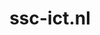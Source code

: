 ---
layout: post
title: "ssc-ict.nl"
internal_url: "/dutchgov/ssc-ict.nl.html"
subdomains_count: 38
all_subdomains_count: 64
urls_count: 10
ssl_rank: 0
http_rank: 67.8
url_link: /data/ssc-ict.nl/urls.txt
all_subdomains_link: /data/ssc-ict.nl/all_subdomains.txt
subdomains_link: /data/ssc-ict.nl/subdomains.txt
categories: dutchgov
---